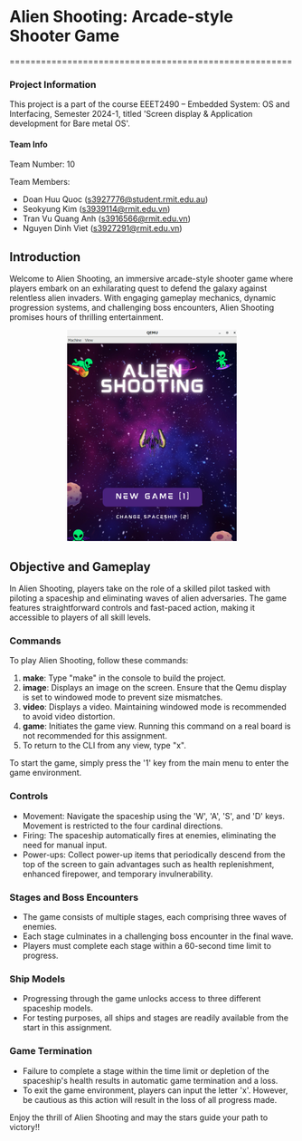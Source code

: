 # Alien Shooting: Arcade-style Shooter Game

======================================================

### Project Information

This project is a part of the course EEET2490 – Embedded System: OS and Interfacing, Semester 2024-1, titled 'Screen display & Application development for Bare metal OS'.

#### Team Info

Team Number: 10

Team Members:

- Doan Huu Quoc (s3927776@student.rmit.edu.au)
- Seokyung Kim (s3939114@rmit.edu.vn)
- Tran Vu Quang Anh (s3916566@rmit.edu.vn)
- Nguyen Dinh Viet (s3927291@rmit.edu.vn)

## Introduction

Welcome to Alien Shooting, an immersive arcade-style shooter game where players embark on an exhilarating quest to defend the galaxy against relentless alien invaders. With engaging gameplay mechanics, dynamic progression systems, and challenging boss encounters, Alien Shooting promises hours of thrilling entertainment.

<div style="text-align:center">
<img alt="Welcome Screen" src="./public/welcome_screen.png">
</div>

## Objective and Gameplay

In Alien Shooting, players take on the role of a skilled pilot tasked with piloting a spaceship and eliminating waves of alien adversaries. The game features straightforward controls and fast-paced action, making it accessible to players of all skill levels.

### Commands

To play Alien Shooting, follow these commands:

1. **make**: Type "make" in the console to build the project.
2. **image**: Displays an image on the screen. Ensure that the Qemu display is set to windowed mode to prevent size mismatches.
3. **video**: Displays a video. Maintaining windowed mode is recommended to avoid video distortion.
4. **game**: Initiates the game view. Running this command on a real board is not recommended for this assignment.
5. To return to the CLI from any view, type "x".

To start the game, simply press the '1' key from the main menu to enter the game environment.

### Controls

- Movement: Navigate the spaceship using the 'W', 'A', 'S', and 'D' keys. Movement is restricted to the four cardinal directions.
- Firing: The spaceship automatically fires at enemies, eliminating the need for manual input.
- Power-ups: Collect power-up items that periodically descend from the top of the screen to gain advantages such as health replenishment, enhanced firepower, and temporary invulnerability.

### Stages and Boss Encounters

- The game consists of multiple stages, each comprising three waves of enemies.
- Each stage culminates in a challenging boss encounter in the final wave.
- Players must complete each stage within a 60-second time limit to progress.

### Ship Models

- Progressing through the game unlocks access to three different spaceship models.
- For testing purposes, all ships and stages are readily available from the start in this assignment.

### Game Termination

- Failure to complete a stage within the time limit or depletion of the spaceship's health results in automatic game termination and a loss.
- To exit the game environment, players can input the letter 'x'. However, be cautious as this action will result in the loss of all progress made.

Enjoy the thrill of Alien Shooting and may the stars guide your path to victory!!
